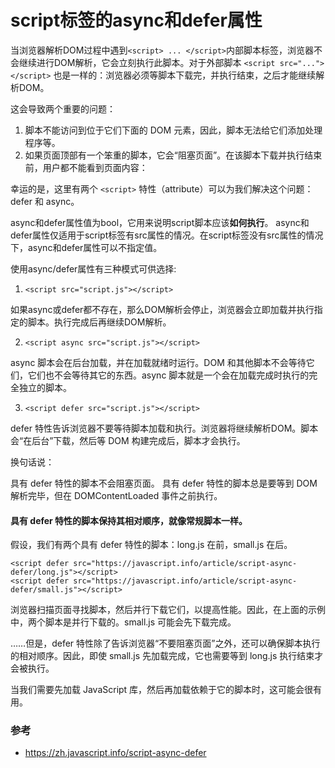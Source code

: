 # script标签的async和defer属性

当浏览器解析DOM过程中遇到`<script> ... </script>`内部脚本标签，浏览器不会继续进行DOM解析，它会立刻执行此脚本。对于外部脚本 `<script src="..."></script>` 也是一样的：浏览器必须等脚本下载完，并执行结束，之后才能继续解析DOM。

这会导致两个重要的问题：

1. 脚本不能访问到位于它们下面的 DOM 元素，因此，脚本无法给它们添加处理程序等。
2. 如果页面顶部有一个笨重的脚本，它会“阻塞页面”。在该脚本下载并执行结束前，用户都不能看到页面内容：

幸运的是，这里有两个 `<script>` 特性（attribute）可以为我们解决这个问题：defer 和 async。

async和defer属性值为bool，它用来说明script脚本应该**如何执行**。 async和defer属性仅适用于script标签有src属性的情况。在script标签没有src属性的情况下，async和defer属性可以不指定值。

使用async/defer属性有三种模式可供选择:

1. `<script src="script.js"></script>`

如果async或defer都不存在，那么DOM解析会停止，浏览器会立即加载并执行指定的脚本。执行完成后再继续DOM解析。

2. `<script async src="script.js"></script>`

async 脚本会在后台加载，并在加载就绪时运行。DOM 和其他脚本不会等待它们，它们也不会等待其它的东西。async 脚本就是一个会在加载完成时执行的完全独立的脚本。

3. `<script defer src="script.js"></script>`

defer 特性告诉浏览器不要等待脚本加载和执行。浏览器将继续解析DOM。脚本会“在后台”下载，然后等 DOM 构建完成后，脚本才会执行。

换句话说：

具有 defer 特性的脚本不会阻塞页面。
具有 defer 特性的脚本总是要等到 DOM 解析完毕，但在 DOMContentLoaded 事件之前执行。

#### 具有 defer 特性的脚本保持其相对顺序，就像常规脚本一样。

假设，我们有两个具有 defer 特性的脚本：long.js 在前，small.js 在后。

```
<script defer src="https://javascript.info/article/script-async-defer/long.js"></script>
<script defer src="https://javascript.info/article/script-async-defer/small.js"></script>
```

浏览器扫描页面寻找脚本，然后并行下载它们，以提高性能。因此，在上面的示例中，两个脚本是并行下载的。small.js 可能会先下载完成。

……但是，defer 特性除了告诉浏览器“不要阻塞页面”之外，还可以确保脚本执行的相对顺序。因此，即使 small.js 先加载完成，它也需要等到 long.js 执行结束才会被执行。

当我们需要先加载 JavaScript 库，然后再加载依赖于它的脚本时，这可能会很有用。

### 参考

* https://zh.javascript.info/script-async-defer

